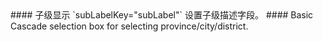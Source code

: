 <cn>
#### 子级显示
`subLabelKey="subLabel"` 设置子级描述字段。
</cn>

<us>
#### Basic
Cascade selection box for selecting province/city/district.
</us>
